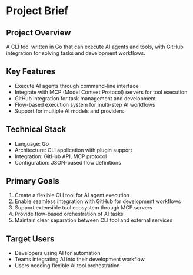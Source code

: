 # Project Brief

## Project Overview
A CLI tool written in Go that can execute AI agents and tools, with GitHub integration for solving tasks and development workflows.

## Key Features
- Execute AI agents through command-line interface
- Integrate with MCP (Model Context Protocol) servers for tool execution
- GitHub integration for task management and development
- Flow-based execution system for multi-step AI workflows
- Support for multiple AI models and providers

## Technical Stack
- Language: Go
- Architecture: CLI application with plugin support
- Integration: GitHub API, MCP protocol
- Configuration: JSON-based flow definitions

## Primary Goals
1. Create a flexible CLI tool for AI agent execution
2. Enable seamless integration with GitHub for development workflows
3. Support extensible tool ecosystem through MCP servers
4. Provide flow-based orchestration of AI tasks
5. Maintain clear separation between CLI tool and external services

## Target Users
- Developers using AI for automation
- Teams integrating AI into their development workflow
- Users needing flexible AI tool orchestration
